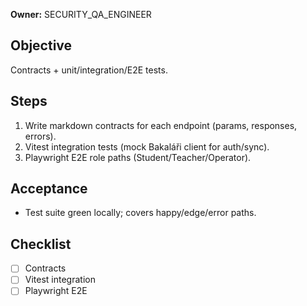 **Owner:** SECURITY_QA_ENGINEER

## Objective
Contracts + unit/integration/E2E tests.

## Steps
1. Write markdown contracts for each endpoint (params, responses, errors).
2. Vitest integration tests (mock Bakaláři client for auth/sync).
3. Playwright E2E role paths (Student/Teacher/Operator).

## Acceptance
- Test suite green locally; covers happy/edge/error paths.

## Checklist
- [ ] Contracts
- [ ] Vitest integration
- [ ] Playwright E2E

